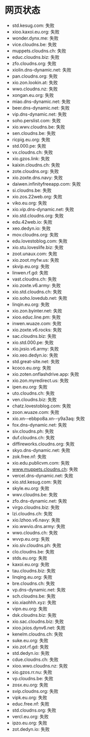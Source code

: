 # 网页状态
- std.kesug.com: 失败
- xioo.kaxoi.eu.org: 失败
- wonder.dynx.me: 失败
- vice.cloudns.be: 失败
- muppets.cloudns.ch: 失败
- educ.cloudns.biz: 失败
- zfo.cloudns.org: 失败
- xiolin.dns-dynamic.net: 失败
- pan.cloudns.org: 失败
- xio.zon.lookin.at: 失败
- wwo.cloudns.nz: 失败
- xongan.eu.org: 失败
- miao.dns-dynamic.net: 失败
- beer.dns-dynamic.net: 失败
- vip.dns-dynamic.net: 失败
- soho.perslist.com: 失败
- xio.wwv.cloudns.be: 失败
- sen.cloudns.be: 失败
- ricpig.eu.org: 失败
- std.000.pe: 失败
- vx.cloudns.ch: 失败
- xio.gzos.link: 失败
- kaixin.cloudns.ch: 失败
- zote.cloudns.org: 失败
- xio.zoxte.dns.navy: 失败
- daiwen.infinityfreeapp.com: 失败
- si.cloudns.be: 失败
- xio.zos.22web.org: 失败
- viko.eu.org: 失败
- xio.vip.dns-dynamic.net: 失败
- xio.std.cloudns.org: 失败
- edu.42web.io: 失败
- xeo.dedyn.io: 失败
- mov.cloudns.org: 失败
- edu.lovestoblog.com: 失败
- xio.stu.loveslife.biz: 失败
- zoot.unaux.com: 失败
- xio.zoot.myfw.us: 失败
- skvip.eu.org: 失败
- linwen.rf.gd: 失败
- vast.cloudns.ch: 失败
- xio.zoxte.v6.army: 失败
- xio.std.cloudns.ch: 失败
- xio.soho.lovedub.net: 失败
- linqin.eu.org: 失败
- xio.zon.byinter.net: 失败
- xioo.educ.line.pm: 失败
- inwen.wuaze.com: 失败
- xio.zoxte.v6.rocks: 失败
- sac.cloudns.biz: 失败
- xio.std.000.pe: 失败
- xio.jxsio.v6.army: 失败
- xio.xeo.dedyn.io: 失败
- std.great-site.net: 失败
- kcoco.eu.org: 失败
- xio.zoten.onflashdrive.app: 失败
- xio.zon.myredirect.us: 失败
- ipen.eu.org: 失败
- uto.cloudns.ch: 失败
- ven.cloudns.biz: 失败
- chatz.lovestoblog.com: 失败
- zoon.wuaze.com: 失败
- xio.xn--ebbpo8a.xn--y9a3aq: 失败
- fox.dns-dynamic.net: 失败
- siv.cloudns.ph: 失败
- duf.cloudns.ch: 失败
- diffireworks.cloudns.org: 失败
- skyo.dns-dynamic.net: 失败
- zok.free.nf: 失败
- xio.edu.publicvm.com: 失败
- www.muppets.cloudns.ch: 失败
- vercel.dns-dynamic.net: 失败
- xio.std.kesug.com: 失败
- skyle.eu.org: 失败
- wwv.cloudns.be: 失败
- zfo.dns-dynamic.net: 失败
- virgo.cloudns.biz: 失败
- lzi.cloudns.ch: 失败
- xio.lzhoo.v6.navy: 失败
- xio.wwvio.dns.army: 失败
- wwo.cloudns.ch: 失败
- wvvp.eu.org: 失败
- xio.siv.cloudns.ph: 失败
- clo.cloudns.be: 失败
- stds.eu.org: 失败
- kaxoi.eu.org: 失败
- tau.cloudns.biz: 失败
- linqing.eu.org: 失败
- bre.cloudns.ch: 失败
- vp.dns-dynamic.net: 失败
- sch.cloudns.be: 失败
- xio.xiaohhh.xyz: 失败
- vipn.eu.org: 失败
- dsk.cloudns.biz: 失败
- xio.sac.cloudns.biz: 失败
- xioo.jxios.dynv6.net: 失败
- kenelm.cloudns.ch: 失败
- suke.eu.org: 失败
- xio.zot.rf.gd: 失败
- std.dedyn.io: 失败
- cdue.cloudns.ch: 失败
- xioo.wwo.cloudns.nz: 失败
- xio.gzos.rr.nu: 失败
- vp.cloudns.be: 失败
- zosx.eu.org: 失败
- svip.cloudns.org: 失败
- vipk.eu.org: 失败
- educ.free.nf: 失败
- std.cloudns.org: 失败
- vercl.eu.org: 失败
- ipzo.eu.org: 失败
- zot.dedyn.io: 失败
